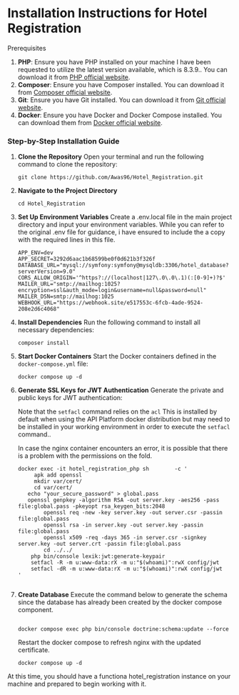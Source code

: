 # Installation Instructions for Hotel Registration

Prerequisites

1. **PHP**: Ensure you have PHP installed on your machine I have been requested to utilize the latest version available, which is 8.3.9.. You can download it from [PHP official website](https://www.php.net/).
2. **Composer**: Ensure you have Composer installed. You can download it from [Composer official website](https://getcomposer.org/).
3. **Git**: Ensure you have Git installed. You can download it from [Git official website](https://git-scm.com/).
4. **Docker**: Ensure you have Docker and Docker Compose installed. You can download them from [Docker official website](https://www.docker.com/).

### Step-by-Step Installation Guide

1. **Clone the Repository**
   Open your terminal and run the following command to clone the repository:

    ```
    git clone https://github.com/Awas96/Hotel_Registration.git
    
    ```

2. **Navigate to the Project Directory**

    ```
    cd Hotel_Registration
    
    ```

3. **Set Up Environment Variables**
   Create a .env.local file in the main project directory and input your environment variables. While you can refer to the original .env file for guidance, i have ensured to include the a copy with the required  lines in this file.

    ```
    APP_ENV=dev
    APP_SECRET=3292d6aac1b68599be0f0d621b3f326f
    DATABASE_URL="mysql://symfony:symfony@mysqldb:3306/hotel_database?serverVersion=9.0"
    CORS_ALLOW_ORIGIN='^https?://(localhost|127\.0\.0\.1)(:[0-9]+)?$'
    MAILER_URL="smtp://mailhog:1025?encryption=ssl&auth_mode=login&username=null&password=null"
    MAILER_DSN=smtp://mailhog:1025
    WEBHOOK_URL="https://webhook.site/e517553c-6fcb-4ade-9524-208e2d6c4068"
    ```

4. **Install Dependencies**
   Run the following command to install all necessary dependencies:

    ```
    composer install
    
    ```

5. **Start Docker Containers**
   Start the Docker containers defined in the `docker-compose.yml` file:

    ```
    docker compose up -d
    
    ```

6. **Generate SSL Keys for JWT Authentication**
   Generate the private and public keys for JWT authentication:

   Note that the `setfacl` command relies on the `acl`  This is installed by default when using the API Platform docker distribution but may need to be installed in your working environment in order to execute the `setfacl` command..

   In case the nginx container encounters an error, it is possible that there is a problem with the permissions on the fold.

    ```
    docker exec -it hotel_registration_php sh        -c '
    	 apk add openssl
    	 mkdir var/cert/
    	 cd var/cert/
       echo "your_secure_password" > global.pass
       openssl genpkey -algorithm RSA -out server.key -aes256 -pass file:global.pass -pkeyopt rsa_keygen_bits:2048
    		openssl req -new -key server.key -out server.csr -passin file:global.pass
    		openssl rsa -in server.key -out server.key -passin file:global.pass
    		openssl x509 -req -days 365 -in server.csr -signkey server.key -out server.crt -passin file:global.pass
    		cd ../../
        php bin/console lexik:jwt:generate-keypair
        setfacl -R -m u:www-data:rX -m u:"$(whoami)":rwX config/jwt
        setfacl -dR -m u:www-data:rX -m u:"$(whoami)":rwX config/jwt
    '
    	
    ```

7. **Create Database**
   Execute the command below to generate the schema since the database has already been created by the docker compose component.

    ```
    
    docker compose exec php bin/console doctrine:schema:update --force
    
    ```

   Restart the docker compose to refresh nginx with the updated certificate.

    ```
    docker compose up -d
    
    ```


At this time, you should have a functiona hotel_registration instance on your machine and prepared to begin working with it.